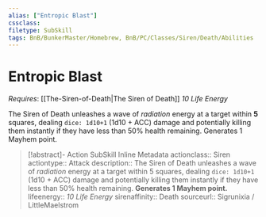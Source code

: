 ```yaml
---
alias: ["Entropic Blast"]
cssclass: 
filetype: SubSkill
tags: BnB/BunkerMaster/Homebrew, BnB/PC/Classes/Siren/Death/Abilities
---
```

# Entropic Blast
*Requires*: [[The-Siren-of-Death|The Siren of Death]]
_10 Life Energy_

The Siren of Death unleashes a wave of _radiation_ energy at a target within __5__ squares, dealing `dice: 1d10+1` (1d10 + ACC) damage and potentially killing them instantly if they have less than 50% health remaining. Generates 1 Mayhem point.

>[!abstract]- Action SubSkill Inline Metadata
> actionclass:: Siren
> actiontype:: Attack
> description:: The Siren of Death unleashes a wave of _radiation_ energy at a target within 5 squares, dealing `dice: 1d10+1` (1d10 + ACC) damage and potentially killing them instantly if they have less than 50% health remaining. __Generates 1 Mayhem point.__
> lifeenergy:: _10 Life Energy_
> sirenaffinity:: Death
> sourceurl:: Sigrunixia / LittleMaelstrom
